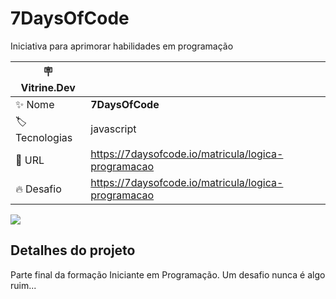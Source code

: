 # 7DaysOfCode

Iniciativa para aprimorar habilidades em programação

| :placard: Vitrine.Dev |     |
| -------------  | --- |
| :sparkles: Nome        | **7DaysOfCode**
| :label: Tecnologias | javascript
| :rocket: URL         | https://7daysofcode.io/matricula/logica-programacao
| :fire: Desafio     | https://7daysofcode.io/matricula/logica-programacao

<!-- Inserir imagem com a #vitrinedev ao final do link -->
![](https://7daysofcode.io/assets/img/share-img-doc.1647533642.png#vitrinedev)

## Detalhes do projeto

Parte final da formação Iniciante em Programação. Um desafio nunca é algo ruim...
